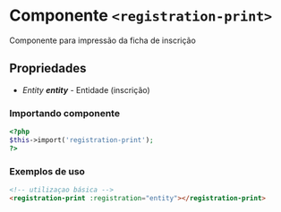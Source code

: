 # Componente `<registration-print>`
Componente para impressão da ficha de inscrição

## Propriedades
- *Entity **entity*** - Entidade (inscrição)

### Importando componente
```PHP
<?php 
$this->import('registration-print');
?>
```
### Exemplos de uso
```HTML
<!-- utilizaçao básica -->
<registration-print :registration="entity"></registration-print>

```